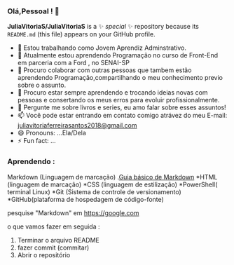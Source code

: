 ### Olá,Pessoal ! 👋


**JuliaVitoriaS/JuliaVitoriaS** is a ✨ _special_ ✨ repository because its `README.md` (this file) appears on your GitHub profile.


- 🔭 Estou trabalhando como Jovem Aprendiz Adminstrativo.
- 🌱 Atualmente estou aprendendo Programação no curso de Front-End em parceria com a Ford <enter>, no SENAI-SP
- 👯 Procuro colaborar com outras pessoas que tambem estão aprendendo Programação,compartilhando o meu conhecimento previo sobre o assunto.
- 🤔 Procuro estar sempre aprendendo e trocando ideias novas com pessoas e consertando os meus erros para evoluir profissionalmente.
- 💬 Pergunte me sobre livros e series, eu amo falar sobre esses assuntos!
- 📫 Você pode estar entrando em contato comigo atrávez do meu E-mail: juliavitoriaferreirasantos2018@gmail.com
- 😄 Pronouns: ...Ela/Dela
- ⚡ Fun fact: ...
  
### Aprendendo :
Markdown (Linguagem de marcação)
.[Guia básico de Markdown](https://docs.pipz.com/central-de-ajuda/learning-center/guia-basico-de-markdown#open)
*HTML (linguagem de marcação)
*CSS (linguagem de estilização)
*PowerShell( terminal Linux)
*Git (Sistema de controle de versionamento)
*GitHub(plataforma de hospedagem de código-fonte)


<!--exemplo acima é equivalente a:
<a href="https://docs.pipz.com/central-de-ajuda-learning-center/guia-basico-de-markdown#open">Guia Básico de Markdown</a> -->

pesquise "Markdown" em <https://google.com>  <!-- Link direto,sem texto -->

o que vamos fazer em seguida :
1. Terminar o arquivo README
2. fazer commit (commitar)
3. Abrir o repositório




